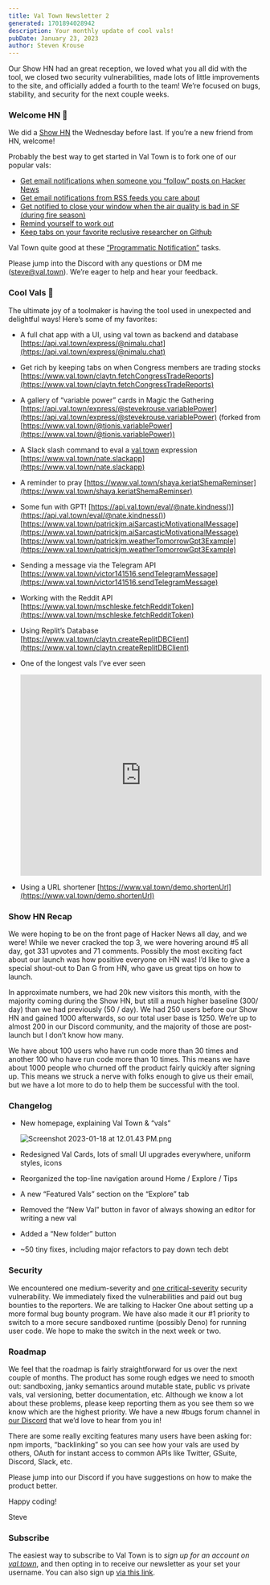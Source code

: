 ```yaml
---
title: Val Town Newsletter 2
generated: 1701894028942
description: Your monthly update of cool vals!
pubDate: January 23, 2023
author: Steven Krouse
---
```


Our Show HN had an great reception, we loved what you all did with the tool, we closed two security vulnerabilities, made lots of little improvements to the site, and officially added a fourth to the team! We’re focused on bugs, stability, and security for the next couple weeks.

### Welcome HN 👋

We did a [Show HN](https://news.ycombinator.com/item?id=34343122) the Wednesday before last. If you’re a new friend from HN, welcome!

Probably the best way to get started in Val Town is to fork one of our popular vals:

- [Get email notifications when someone you “follow” posts on Hacker News](https://www.val.town/stevekrouse.hnFollowPollJob)
- [Get email notifications from RSS feeds you care about](https://www.val.town/stevekrouse.pollRSSFeeds)
- [Get notified to close your window when the air quality is bad in SF (during fire season)](https://www.val.town/stevekrouse.aqi)
- [Remind yourself to work out](https://www.val.town/gaetgu.remind_myself)
- [Keep tabs on your favorite reclusive researcher on Github](https://www.val.town/stevekrouse.githubNotification)

Val Town quite good at these [“Programmatic Notification”](../val-town-newsletter-1) tasks.

Please jump into the Discord with any questions or DM me (steve@val.town). We’re eager to help and hear your feedback.

### Cool Vals 🤩

The ultimate joy of a toolmaker is having the tool used in unexpected and delightful ways! Here’s some of my favorites:

- A full chat app with a UI, using val town as backend and database
  [https://api.val.town/express/@nimalu.chat](https://api.val.town/express/@nimalu.chat)

- Get rich by keeping tabs on when Congress members are trading stocks
  [https://www.val.town/claytn.fetchCongressTradeReports](https://www.val.town/claytn.fetchCongressTradeReports)

- A gallery of “variable power” cards in Magic the Gathering
  [https://api.val.town/express/@stevekrouse.variablePower](https://api.val.town/express/@stevekrouse.variablePower)
  (forked from [https://www.val.town/@tionis.variablePower](https://www.val.town/@tionis.variablePower))

- A Slack slash command to eval a [val.town](http://val.town) expression
  [https://www.val.town/nate.slackapp](https://www.val.town/nate.slackapp)

- A reminder to pray
  [https://www.val.town/shaya.keriatShemaReminser](https://www.val.town/shaya.keriatShemaReminser)

- Some fun with GPT!
  [https://api.val.town/eval/@nate.kindness()](<https://api.val.town/eval/@nate.kindness()>)
  [https://www.val.town/patrickjm.aiSarcasticMotivationalMessage](https://www.val.town/patrickjm.aiSarcasticMotivationalMessage)
  [https://www.val.town/patrickjm.weatherTomorrowGpt3Example](https://www.val.town/patrickjm.weatherTomorrowGpt3Example)

- Sending a message via the Telegram API
  [https://www.val.town/victor141516.sendTelegramMessage](https://www.val.town/victor141516.sendTelegramMessage)

- Working with the Reddit API
  [https://www.val.town/mschleske.fetchRedditToken](https://www.val.town/mschleske.fetchRedditToken)

- Using Replit’s Database
  [https://www.val.town/claytn.createReplitDBClient](https://www.val.town/claytn.createReplitDBClient)

- One of the longest vals I’ve ever seen

  <div class="not-content">
    <iframe src="https://www.val.town/catapart.magnitTokenize" width="100%" frameborder="no" style="height: 400px;">
      &#x20;
    </iframe>
  </div>

- Using a URL shortener
  [https://www.val.town/demo.shortenUrl](https://www.val.town/demo.shortenUrl)

### Show HN Recap

We were hoping to be on the front page of Hacker News all day, and we were! While we never cracked the top 3, we were hovering around #5 all day, got 331 upvotes and 71 comments. Possibly the most exciting fact about our launch was how positive everyone on HN was! I’d like to give a special shout-out to Dan G from HN, who gave us great tips on how to launch.

In approximate numbers, we had 20k new visitors this month, with the majority coming during the Show HN, but still a much higher baseline (300/ day) than we had previously (50 / day). We had 250 users before our Show HN and gained 1000 afterwards, so our total user base is 1250. We’re up to almost 200 in our Discord community, and the majority of those are post-launch but I don’t know how many.

We have about 100 users who have run code more than 30 times and another 100 who have run code more than 10 times. This means we have about 1000 people who churned off the product fairly quickly after signing up. This means we struck a nerve with folks enough to give us their email, but we have a lot more to do to help them be successful with the tool.

### Changelog

- New homepage, explaining Val Town & “vals”

  ![Screenshot 2023-01-18 at 12.01.43 PM.png](./val-town-newsletter-2/screenshot_2023-01-18_at_120143_pm.png)

- Redesigned Val Cards, lots of small UI upgrades everywhere, uniform styles, icons

- Reorganized the top-line navigation around Home / Explore / Tips

- A new “Featured Vals” section on the “Explore” tab

- Removed the “New Val” button in favor of always showing an editor for writing a new val

- Added a “New folder” button

- \~50 tiny fixes, including major refactors to pay down tech debt

### Security

We encountered one medium-severity and [one critical-severity](../security-disclosure-1) security vulnerability. We immediately fixed the vulnerabilities and paid out bug bounties to the reporters. We are talking to Hacker One about setting up a more formal bug bounty program. We have also made it our #1 priority to switch to a more secure sandboxed runtime (possibly Deno) for running user code. We hope to make the switch in the next week or two.

### Roadmap

We feel that the roadmap is fairly straightforward for us over the next couple of months. The product has some rough edges we need to smooth out: sandboxing, janky semantics around mutable state, public vs private vals, val versioning, better documentation, etc. Although we know a lot about these problems, please keep reporting them as you see them so we know which are the highest priority. We have a new #bugs forum channel in [our Discord](https://discord.gg/dHv45uN5RY) that we’d love to hear from you in!

There are some really exciting features many users have been asking for: npm imports, “backlinking” so you can see how your vals are used by others, OAuth for instant access to common APIs like Twitter, GSuite, Discord, Slack, etc.

Please jump into our Discord if you have suggestions on how to make the product better.

Happy coding!

Steve

### Subscribe

The easiest way to subscribe to Val Town is to *sign up for an account on [val.town](http://val.town)*, and then opting in to receive our newsletter as your set your username. You can also sign up [via this link](https://cdn.forms-content.sg-form.com/6c6893f3-38e6-11ed-b573-a6c391c68d4b).

